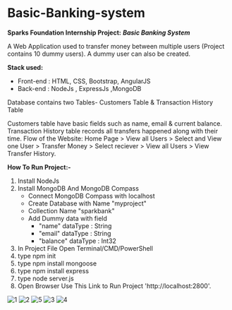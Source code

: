 # Basic-Banking-system

**Sparks Foundation Internship Project:** ***Basic Banking System***

A Web Application used to transfer money between multiple users (Project contains 10 dummy users). A dummy user can also be created.

**Stack used:**
- Front-end : HTML, CSS, Bootstrap, AngularJS
- Back-end : NodeJs , ExpressJs ,MongoDB

Database contains two Tables- Customers Table & Transaction History Table

Customers table have basic fields such as name, email & current balance.
Transaction History table records all transfers happened along with their time.
Flow of the Website: Home Page > View all Users > Select and View one User > Transfer Money > Select reciever > View all Users > View Transfer History.

**How To Run Project:-**

 1. Install NodeJs
 2. Install MongoDB And MongoDB Compass
    - Connect MongoDB Compass with localhost
    - Create Database with Name "myproject"
    - Collection Name "sparkbank"
    - Add Dummy data with field  
      - "name" dataType : String 
      - "email" dataType : String 
      - "balance" dataType : Int32
 3. In Project File Open Terminal/CMD/PowerShell
 4. type npm init
 5. type npm install mongoose
 6. type npm install express
 7. type node server.js
 8. Open Browser Use This Link to Run Project 'http://localhost:2800'.

![1](https://user-images.githubusercontent.com/50388943/115108780-eff6ca00-9f8f-11eb-8aac-b8147d9abb33.png)
![2](https://user-images.githubusercontent.com/50388943/115108781-f127f700-9f8f-11eb-98bf-44cccdf10a15.png)
![5](https://user-images.githubusercontent.com/50388943/115108785-f84f0500-9f8f-11eb-9d7a-4e5cfd269349.png)
![3](https://user-images.githubusercontent.com/50388943/115108792-000ea980-9f90-11eb-8dde-ad6c75e87ab3.png)
![4](https://user-images.githubusercontent.com/50388943/115108795-013fd680-9f90-11eb-80c6-37705874809b.png)
